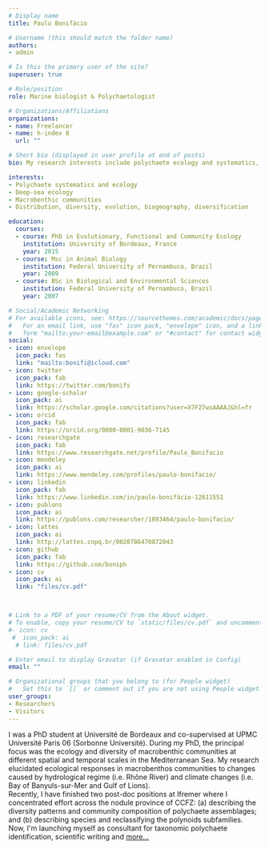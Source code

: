 ```yaml
---
# Display name
title: Paulo Bonifácio

# Username (this should match the folder name)
authors:
- admin

# Is this the primary user of the site?
superuser: true

# Role/position
role: Marine biologist & Polychaetologist

# Organizations/Affiliations
organizations:
- name: Freelancer
- name: h-index 8
  url: ""

# Short bio (displayed in user profile at end of posts)
bio: My research interests include polychaete ecology and systematics, and shallow and deep sea macrobenthic communities.

interests:
- Polychaete systematics and ecology
- Deep-sea ecology
- Macrobenthic communities
- Distribution, diversity, evolution, biogeography, diversification 

education:
  courses:
  - course: PhD in Evolutionary, Functional and Community Ecology
    institution: University of Bordeaux, France
    year: 2015
  - course: Msc in Animal Biology
    institution: Federal University of Pernambuco, Brazil
    year: 2009
  - course: BSc in Biological and Environmental Sciences
    institution: Federal University of Pernambuco, Brazil
    year: 2007

# Social/Academic Networking
# For available icons, see: https://sourcethemes.com/academic/docs/page-builder/#icons
#   For an email link, use "fas" icon pack, "envelope" icon, and a link in the
#   form "mailto:your-email@example.com" or "#contact" for contact widget.
social:
- icon: envelope
  icon_pack: fas
  link: "mailto:bonifi@icloud.com"
- icon: twitter
  icon_pack: fab
  link: https://twitter.com/bonifs
- icon: google-scholar
  icon_pack: ai
  link: https://scholar.google.com/citations?user=X7F27wsAAAAJ&hl=fr
- icon: orcid
  icon_pack: fab
  link: https://orcid.org/0000-0001-9036-7145
- icon: researchgate
  icon_pack: fab
  link: https://www.researchgate.net/profile/Paulo_Bonifacio
- icon: mendeley
  icon_pack: ai
  link: https://www.mendeley.com/profiles/paulo-bonifacio/
- icon: linkedin
  icon_pack: fab
  link: https://www.linkedin.com/in/paulo-bonifácio-12611551
- icon: publons
  icon_pack: ai
  link: https://publons.com/researcher/1893464/paulo-bonifacio/
- icon: lattes
  icon_pack: ai
  link: http://lattes.cnpq.br/0020786470872043
- icon: github
  icon_pack: fab
  link: https://github.com/boniph
- icon: cv
  icon_pack: ai
  link: "files/cv.pdf"



# Link to a PDF of your resume/CV from the About widget.
# To enable, copy your resume/CV to `static/files/cv.pdf` and uncomment the lines below.
#- icon: cv
 #  icon_pack: ai
  # link: files/cv.pdf

# Enter email to display Gravatar (if Gravatar enabled in Config)
email: ""

# Organizational groups that you belong to (for People widget)
#   Set this to `[]` or comment out if you are not using People widget.
user_groups:
- Researchers
- Visitors
---
```


I was a PhD student at Université de Bordeaux and co-supervised at UPMC Université Paris 06 (Sorbonne Université). During my PhD, the principal focus was the ecology and diversity of macrobenthic communities at different spatial and temporal scales in the Mediterranean Sea. My research elucidated ecological responses in macrobenthos communities to changes caused by hydrological regime (i.e. Rhône River) and climate changes (i.e. Bay of Banyuls-sur-Mer and Gulf of Lions).<br> Recently, I have finished two post-doc positions at Ifremer where I concentrated effort across the nodule province of CCFZ: (a) describing the diversity patterns and community composition of polychaete assemblages; and (b) describing species and reclassifying the polynoids subfamilies.<br> Now, I'm launching myself as consultant for taxonomic polychaete identification, scientific writing and [more...](#expertise)
